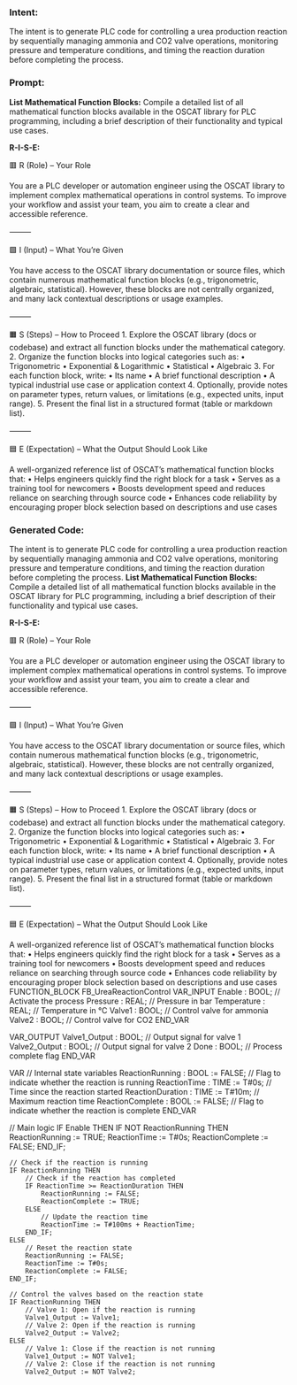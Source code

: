 ### Intent:
The intent is to generate PLC code for controlling a urea production reaction by sequentially managing ammonia and CO2 valve operations, monitoring pressure and temperature conditions, and timing the reaction duration before completing the process.

### Prompt:
**List Mathematical Function Blocks:**
Compile a detailed list of all mathematical function blocks available in the OSCAT library for PLC programming, including a brief description of their functionality and typical use cases.

**R-I-S-E:**

🟥 R (Role) – Your Role

You are a PLC developer or automation engineer using the OSCAT library to implement complex mathematical operations in control systems. To improve your workflow and assist your team, you aim to create a clear and accessible reference.

⸻

🟩 I (Input) – What You’re Given

You have access to the OSCAT library documentation or source files, which contain numerous mathematical function blocks (e.g., trigonometric, algebraic, statistical). However, these blocks are not centrally organized, and many lack contextual descriptions or usage examples.

⸻

🟧 S (Steps) – How to Proceed
	1.	Explore the OSCAT library (docs or codebase) and extract all function blocks under the mathematical category.
	2.	Organize the function blocks into logical categories such as:
	•	Trigonometric
	•	Exponential & Logarithmic
	•	Statistical
	•	Algebraic
	3.	For each function block, write:
	•	Its name
	•	A brief functional description
	•	A typical industrial use case or application context
	4.	Optionally, provide notes on parameter types, return values, or limitations (e.g., expected units, input range).
	5.	Present the final list in a structured format (table or markdown list).

⸻

🟦 E (Expectation) – What the Output Should Look Like

A well-organized reference list of OSCAT’s mathematical function blocks that:
	•	Helps engineers quickly find the right block for a task
	•	Serves as a training tool for newcomers
	•	Boosts development speed and reduces reliance on searching through source code
	•	Enhances code reliability by encouraging proper block selection based on descriptions and use cases

### Generated Code:
The intent is to generate PLC code for controlling a urea production reaction by sequentially managing ammonia and CO2 valve operations, monitoring pressure and temperature conditions, and timing the reaction duration before completing the process.
**List Mathematical Function Blocks:**
Compile a detailed list of all mathematical function blocks available in the OSCAT library for PLC programming, including a brief description of their functionality and typical use cases.

**R-I-S-E:**

🟥 R (Role) – Your Role

You are a PLC developer or automation engineer using the OSCAT library to implement complex mathematical operations in control systems. To improve your workflow and assist your team, you aim to create a clear and accessible reference.

⸻

🟩 I (Input) – What You’re Given

You have access to the OSCAT library documentation or source files, which contain numerous mathematical function blocks (e.g., trigonometric, algebraic, statistical). However, these blocks are not centrally organized, and many lack contextual descriptions or usage examples.

⸻

🟧 S (Steps) – How to Proceed
	1.	Explore the OSCAT library (docs or codebase) and extract all function blocks under the mathematical category.
	2.	Organize the function blocks into logical categories such as:
	•	Trigonometric
	•	Exponential & Logarithmic
	•	Statistical
	•	Algebraic
	3.	For each function block, write:
	•	Its name
	•	A brief functional description
	•	A typical industrial use case or application context
	4.	Optionally, provide notes on parameter types, return values, or limitations (e.g., expected units, input range).
	5.	Present the final list in a structured format (table or markdown list).

⸻

🟦 E (Expectation) – What the Output Should Look Like

A well-organized reference list of OSCAT’s mathematical function blocks that:
	•	Helps engineers quickly find the right block for a task
	•	Serves as a training tool for newcomers
	•	Boosts development speed and reduces reliance on searching through source code
	•	Enhances code reliability by encouraging proper block selection based on descriptions and use cases
FUNCTION_BLOCK FB_UreaReactionControl
VAR_INPUT
    Enable : BOOL; // Activate the process
    Pressure : REAL; // Pressure in bar
    Temperature : REAL; // Temperature in °C
    Valve1 : BOOL; // Control valve for ammonia
    Valve2 : BOOL; // Control valve for CO2
END_VAR

VAR_OUTPUT
    Valve1_Output : BOOL; // Output signal for valve 1
    Valve2_Output : BOOL; // Output signal for valve 2
    Done : BOOL; // Process complete flag
END_VAR

VAR
    // Internal state variables
    ReactionRunning : BOOL := FALSE; // Flag to indicate whether the reaction is running
    ReactionTime : TIME := T#0s; // Time since the reaction started
    ReactionDuration : TIME := T#10m; // Maximum reaction time
    ReactionComplete : BOOL := FALSE; // Flag to indicate whether the reaction is complete
END_VAR

// Main logic
IF Enable THEN
    IF NOT ReactionRunning THEN
        ReactionRunning := TRUE;
        ReactionTime := T#0s;
        ReactionComplete := FALSE;
    END_IF;

    // Check if the reaction is running
    IF ReactionRunning THEN
        // Check if the reaction has completed
        IF ReactionTime >= ReactionDuration THEN
            ReactionRunning := FALSE;
            ReactionComplete := TRUE;
        ELSE
            // Update the reaction time
            ReactionTime := T#100ms + ReactionTime;
        END_IF;
    ELSE
        // Reset the reaction state
        ReactionRunning := FALSE;
        ReactionTime := T#0s;
        ReactionComplete := FALSE;
    END_IF;

    // Control the valves based on the reaction state
    IF ReactionRunning THEN
        // Valve 1: Open if the reaction is running
        Valve1_Output := Valve1;
        // Valve 2: Open if the reaction is running
        Valve2_Output := Valve2;
    ELSE
        // Valve 1: Close if the reaction is not running
        Valve1_Output := NOT Valve1;
        // Valve 2: Close if the reaction is not running
        Valve2_Output := NOT Valve2;
